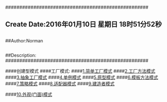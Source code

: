 ###################################################
## Create Date:2016年01月10日 星期日 18时51分52秒
##
##Author:Norman
##
##Description: 
###################################################

####创建型模式
####工厂模式:
####[1.简单工厂模式](./SimpleFactoryPattern)
####[2.工厂方法模式](./FactoryMethod)
####[3.抽象工厂模式](./AbstractFactory)
####[4.单例模式](./Singleton)
####[5.原型模式](./PrototypePattern)
####[6.模板方法模式](./TemplateMethod)
####[7.策略模式](./StrategyPattern)
####[8.适配器模式](./Adapter)
####[9.建造者模式](./Builder)

####[10.外观(门面)模式](./Facade)
